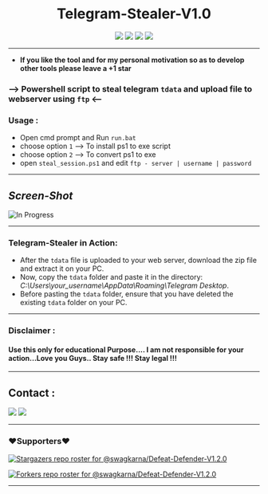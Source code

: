 <h1 align="center">
    Telegram-Stealer-V1.0
</h1>
<p align=center>  
<a href=https://github.com/swagkarna><img src="https://img.shields.io/badge/Author-Swagkarna-red.svg?style=for-the-badge&label=Author" /></a>

<img src="https://img.shields.io/badge/Version-1.0-brightgreen?style=for-the-badge" >
<img src="https://img.shields.io/github/stars/swagkarna/Telegram-Stealer?style=for-the-badge">  
<img src="https://img.shields.io/github/followers/swagkarna?label=Followers&style=for-the-badge">
</p>   

---
* **If you like the tool and for my personal motivation so as to develop other tools please  leave a +1 star** 
### --> Powershell script to steal telegram `tdata`  and upload file to webserver using `ftp` <--

### Usage :
* Open cmd prompt  and Run  `run.bat`  
* choose option `1` --> To install ps1 to exe script
* choose option `2` --> To convert ps1 to exe 
* open `steal_session.ps1` and edit `ftp - server | username | password`

---

##  *Screen-Shot*
![In Progress](https://github.com/swagkarna/Telegram-Stealer/raw/main/telestr.png) 

---
### Telegram-Stealer in Action:

* After the `tdata` file is uploaded to your web server, download the zip file and extract it on your PC. 
* Now, copy the `tdata` folder and paste it in the directory: *C:\Users\your_username\AppData\Roaming\Telegram Desktop*. 
* Before pasting the `tdata` folder, ensure that you have deleted the existing `tdata` folder on your PC.

---
### Disclaimer :

#### Use this only for educational Purpose.... I am not responsible for your action...Love you Guys.. Stay safe !!! Stay legal !!!
---
## Contact :
<a href=mailto:swagkarna@gmail.com><img src="https://img.shields.io/badge/Gmail-swagkarna-green?style=for-the-badge" /></a>
<a href=https://twitter.com/swagkarna><img src="https://img.shields.io/badge/Twitter-@swagkarna-blue?style=for-the-badge" /></a>

---
### ❤️Supporters❤️
[![Stargazers repo roster for @swagkarna/Defeat-Defender-V1.2.0](https://reporoster.com/stars/swagkarna/Telegram-Stealer)](https://github.com/swagkarna/Telegram-Stealer/stargazers)

[![Forkers repo roster for @swagkarna/Defeat-Defender-V1.2.0](https://reporoster.com/forks/swagkarna/Telegram-Stealer)](Telegram-Stealer)

---

